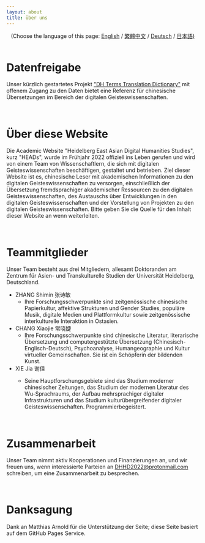 ```yaml
---
layout: about 
title: über uns 
---
```


<div style="text-align: center">(Choose the language of this page:  <a href="https://dhhd2022.github.io/about/en">English</a> / <a href="https://dhhd2022.github.io/about/zh">繁體中文</a>  / <a href="https://dhhd2022.github.io/about/de">Deutsch</a> / <a href="https://dhhd2022.github.io/about/jp">日本語)</a></div>

   <br/>

# Datenfreigabe

Unser kürzlich gestartetes Projekt ["DH Terms Translation Dictionary"](https://github.com/xiejia1995/DH-terms-translation-dictionary) mit offenem Zugang zu den Daten bietet eine Referenz für chinesische Übersetzungen im Bereich der digitalen Geisteswissenschaften.

   <br/>

# Über diese Website
Die Academic Website "Heidelberg East Asian Digital Humanities Studies", kurz "HEADs", wurde im Frühjahr 2022 offiziell ins Leben gerufen und wird von einem Team von Wissenschaftlern, die sich mit digitalen Geisteswissenschaften beschäftigen, gestaltet und betrieben. Ziel dieser Website ist es, chinesische Leser mit akademischen Informationen zu den digitalen Geisteswissenschaften zu versorgen, einschließlich der Übersetzung fremdsprachiger akademischer Ressourcen zu den digitalen Geisteswissenschaften, des Austauschs über Entwicklungen in den digitalen Geisteswissenschaften und der Vorstellung von Projekten zu den digitalen Geisteswissenschaften. Bitte geben Sie die Quelle für den Inhalt dieser Website an wenn weiterleiten.

   <br/>

# Teammitglieder

Unser Team besteht aus drei Mitgliedern, allesamt Doktoranden am Zentrum für Asien- und Transkulturelle Studien der Universität Heidelberg, Deutschland.

* ZHANG Shimin 张诗敏  
  * Ihre Forschungsschwerpunkte sind zeitgenössische chinesische Papierkultur, affektive Strukturen und Gender Studies, populäre Musik, digitale Medien und Plattformkultur sowie zeitgenössische interkulturelle Interaktion in Ostasien.
* CHANG Xiaojie 常晓婕  
  * Ihre Forschungsschwerpunkte sind chinesische Literatur, literarische Übersetzung und computergestützte Übersetzung (Chinesisch-Englisch-Deutsch), Psychoanalyse, Humangeographie und Kultur virtueller Gemeinschaften. Sie ist ein Schöpferin der bildenden Kunst.
* XIE Jia 谢佳 
  * Seine Hauptforschungsgebiete sind das Studium moderner chinesischer Zeitungen, das Studium der modernen Literatur des Wu-Sprachraums, der Aufbau mehrsprachiger digitaler Infrastrukturen und das Studium kulturübergreifender digitaler Geisteswissenschaften. Programmierbegeistert.

    <br/>

# Zusammenarbeit

Unser Team nimmt aktiv Kooperationen und Finanzierungen an, und wir freuen uns, wenn interessierte Parteien an DHHD2022@protonmail.com schreiben, um eine Zusammenarbeit zu besprechen.

<br/>

# Danksagung
Dank an Matthias Arnold für die Unterstützung der Seite; diese Seite basiert auf dem GitHub Pages Service.



